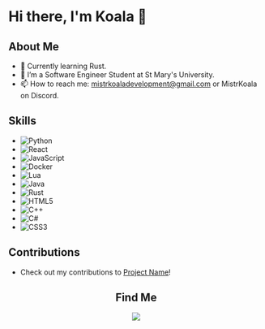 
# Hi there, I'm Koala 👋

## About Me
- 🌱 Currently learning Rust.
- 💼 I’m a Software Engineer Student at St Mary's University.
- 📫 How to reach me: mistrkoaladevelopment@gmail.com or MistrKoala on Discord.



## Skills
- ![Python](https://img.shields.io/badge/-Python-3776AB?style=flat-square&logo=python&logoColor=ffffff) 
- ![React](https://img.shields.io/badge/-React-61DAFB?style=flat-square&logo=react&logoColor=ffffff) 
- ![JavaScript](https://img.shields.io/badge/-JavaScript-F7DF1E?style=flat-square&logo=javascript&logoColor=000000) 
- ![Docker](https://img.shields.io/badge/-Docker-2496ED?style=flat-square&logo=docker&logoColor=ffffff) 
- ![Lua](https://img.shields.io/badge/-Lua-2C2D72?style=flat-square&logo=lua&logoColor=ffffff) 
- ![Java](https://img.shields.io/badge/-Java-007396?style=flat-square&logo=java&logoColor=ffffff) 
- ![Rust](https://img.shields.io/badge/-Rust-000000?style=flat-square&logo=rust&logoColor=ffffff) 
- ![HTML5](https://img.shields.io/badge/-HTML5-E34F26?style=flat-square&logo=html5&logoColor=ffffff) 
- ![C++](https://img.shields.io/badge/-C++-00599C?style=flat-square&logo=c%2B%2B&logoColor=ffffff) 
- ![C#](https://img.shields.io/badge/-C%23-239120?style=flat-square&logo=csharp&logoColor=ffffff) 
- ![CSS3](https://img.shields.io/badge/-CSS3-1572B6?style=flat-square&logo=css3&logoColor=ffffff) 





## Contributions
- Check out my contributions to [Project Name](link)!



<h2 align="center">Find Me</h2>
 <p align="center">
    <a href="https://discord.gg/8HwggqPQ5u" alt="Koala Studios">
        <img src="https://img.shields.io/badge/Discord-7289DA?style=for-the-badge&logo=discord&logoColor=white">
    </a>

 </p>

